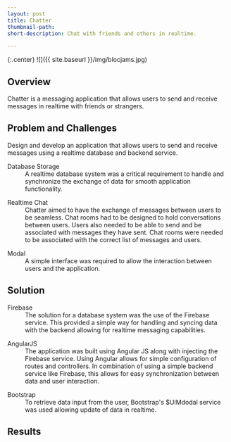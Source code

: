 ```yaml
---
layout: post
title: Chatter
thumbnail-path:
short-description: Chat with friends and others in realtime.

---
```


{:.center}
![]({{ site.baseurl }}/img/blocjams.jpg)

## Overview

Chatter is a messaging application that allows users to send and receive messages in realtime with friends or strangers.

## Problem and Challenges

Design and develop an application that allows users to send and receive messages using a realtime database and backend service.

<div class="col-all-2">
  <dl>
      <dt class="heading">Database Storage</dt>
        <dd class="col-info">
        A realtime database system was a critical requirement to handle and synchronize the exchange of data for smooth application functionality.
        </dd>
  </dl>
  <dl>
      <dt class="heading">Realtime Chat</dt>
        <dd class="col-info">
         Chatter aimed to have the exchange of messages between users to be seamless. Chat rooms had to be designed to hold conversations between users. Users also needed to be able to send and be associated with messages they have sent. Chat rooms were needed to be associated with the correct list of messages and users.  
        </dd>
  </dl>
  <dl>
      <dt class="heading">Modal</dt>
        <dd class="col-info">
          A simple interface was required to allow the interaction between users and the application.
        </dd>
  </dl>
</div>

## Solution

<div class="col-all-2">
  <dl>
      <dt class="heading">Firebase</dt>
        <dd class="info-col">
          The solution for a database system was the use of the Firebase service. This provided a simple way for handling and syncing data with the backend allowing for realtime messaging capabilities.  
        </dd>
  </dl>
  <dl>
      <dt class="heading">AngularJS</dt>
        <dd class="info-col">
          The application was built using Angular JS along with injecting the Firebase service. Using Angular allows for simple configuration of routes and controllers. In combination of using a simple backend service like Firebase, this allows for easy synchronization between data and user interaction.
        </dd>
  </dl>
  <dl>
      <dt class="heading">Bootstrap</dt>
        <dd class="info-col">
          To retrieve data input from the user, Bootstrap's $UIMdodal service was used allowing update of data in realtime.  
        </dd>
  </dl>
</div>

## Results
